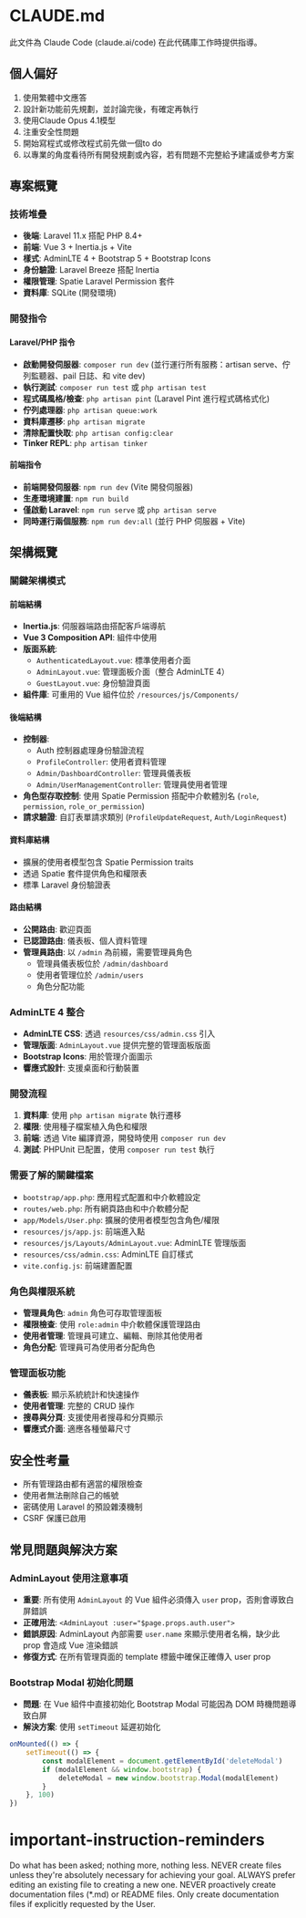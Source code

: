 # CLAUDE.md

此文件為 Claude Code (claude.ai/code) 在此代碼庫工作時提供指導。

## 個人偏好
1. 使用繁體中文應答
2. 設計新功能前先規劃，並討論完後，有確定再執行
3. 使用Claude Opus 4.1模型
4. 注重安全性問題
5. 開始寫程式或修改程式前先做一個to do
6. 以專業的角度看待所有開發規劃或內容，若有問題不完整給予建議或參考方案

## 專案概覽

### 技術堆疊
- **後端**: Laravel 11.x 搭配 PHP 8.4+
- **前端**: Vue 3 + Inertia.js + Vite
- **樣式**: AdminLTE 4 + Bootstrap 5 + Bootstrap Icons
- **身份驗證**: Laravel Breeze 搭配 Inertia
- **權限管理**: Spatie Laravel Permission 套件
- **資料庫**: SQLite (開發環境)

### 開發指令

#### Laravel/PHP 指令
- **啟動開發伺服器**: `composer run dev` (並行運行所有服務：artisan serve、佇列監聽器、pail 日誌、和 vite dev)
- **執行測試**: `composer run test` 或 `php artisan test`
- **程式碼風格/檢查**: `php artisan pint` (Laravel Pint 進行程式碼格式化)
- **佇列處理器**: `php artisan queue:work`
- **資料庫遷移**: `php artisan migrate`
- **清除配置快取**: `php artisan config:clear`
- **Tinker REPL**: `php artisan tinker`

#### 前端指令  
- **前端開發伺服器**: `npm run dev` (Vite 開發伺服器)
- **生產環境建置**: `npm run build`
- **僅啟動 Laravel**: `npm run serve` 或 `php artisan serve`
- **同時運行兩個服務**: `npm run dev:all` (並行 PHP 伺服器 + Vite)

## 架構概覽

### 關鍵架構模式

#### 前端結構
- **Inertia.js**: 伺服器端路由搭配客戶端導航
- **Vue 3 Composition API**: 組件中使用
- **版面系統**: 
  - `AuthenticatedLayout.vue`: 標準使用者介面
  - `AdminLayout.vue`: 管理面板介面（整合 AdminLTE 4）
  - `GuestLayout.vue`: 身份驗證頁面
- **組件庫**: 可重用的 Vue 組件位於 `/resources/js/Components/`

#### 後端結構
- **控制器**: 
  - Auth 控制器處理身份驗證流程
  - `ProfileController`: 使用者資料管理
  - `Admin/DashboardController`: 管理員儀表板
  - `Admin/UserManagementController`: 管理員使用者管理
- **角色型存取控制**: 使用 Spatie Permission 搭配中介軟體別名 (`role`, `permission`, `role_or_permission`)
- **請求驗證**: 自訂表單請求類別 (`ProfileUpdateRequest`, `Auth/LoginRequest`)

#### 資料庫結構
- 擴展的使用者模型包含 Spatie Permission traits
- 透過 Spatie 套件提供角色和權限表
- 標準 Laravel 身份驗證表

#### 路由結構
- **公開路由**: 歡迎頁面
- **已認證路由**: 儀表板、個人資料管理
- **管理員路由**: 以 `/admin` 為前綴，需要管理員角色
  - 管理員儀表板位於 `/admin/dashboard`
  - 使用者管理位於 `/admin/users`
  - 角色分配功能

### AdminLTE 4 整合
- **AdminLTE CSS**: 透過 `resources/css/admin.css` 引入
- **管理版面**: `AdminLayout.vue` 提供完整的管理面板版面
- **Bootstrap Icons**: 用於管理介面圖示
- **響應式設計**: 支援桌面和行動裝置

### 開發流程
1. **資料庫**: 使用 `php artisan migrate` 執行遷移
2. **權限**: 使用種子檔案植入角色和權限
3. **前端**: 透過 Vite 編譯資源，開發時使用 `composer run dev`
4. **測試**: PHPUnit 已配置，使用 `composer run test` 執行

### 需要了解的關鍵檔案
- `bootstrap/app.php`: 應用程式配置和中介軟體設定
- `routes/web.php`: 所有網頁路由和中介軟體分配
- `app/Models/User.php`: 擴展的使用者模型包含角色/權限
- `resources/js/app.js`: 前端進入點
- `resources/js/Layouts/AdminLayout.vue`: AdminLTE 管理版面
- `resources/css/admin.css`: AdminLTE 自訂樣式
- `vite.config.js`: 前端建置配置

### 角色與權限系統
- **管理員角色**: `admin` 角色可存取管理面板
- **權限檢查**: 使用 `role:admin` 中介軟體保護管理路由
- **使用者管理**: 管理員可建立、編輯、刪除其他使用者
- **角色分配**: 管理員可為使用者分配角色

### 管理面板功能
- **儀表板**: 顯示系統統計和快速操作
- **使用者管理**: 完整的 CRUD 操作
- **搜尋與分頁**: 支援使用者搜尋和分頁顯示
- **響應式介面**: 適應各種螢幕尺寸

## 安全性考量
- 所有管理路由都有適當的權限檢查
- 使用者無法刪除自己的帳號
- 密碼使用 Laravel 的預設雜湊機制
- CSRF 保護已啟用

## 常見問題與解決方案

### AdminLayout 使用注意事項
- **重要**: 所有使用 `AdminLayout` 的 Vue 組件必須傳入 `user` prop，否則會導致白屏錯誤
- **正確用法**: `<AdminLayout :user="$page.props.auth.user">`
- **錯誤原因**: AdminLayout 內部需要 `user.name` 來顯示使用者名稱，缺少此 prop 會造成 Vue 渲染錯誤
- **修復方式**: 在所有管理頁面的 template 標籤中確保正確傳入 user prop

### Bootstrap Modal 初始化問題
- **問題**: 在 Vue 組件中直接初始化 Bootstrap Modal 可能因為 DOM 時機問題導致白屏
- **解決方案**: 使用 `setTimeout` 延遲初始化
```javascript
onMounted(() => {
    setTimeout(() => {
        const modalElement = document.getElementById('deleteModal')
        if (modalElement && window.bootstrap) {
            deleteModal = new window.bootstrap.Modal(modalElement)
        }
    }, 100)
})
```

# important-instruction-reminders
Do what has been asked; nothing more, nothing less.
NEVER create files unless they're absolutely necessary for achieving your goal.
ALWAYS prefer editing an existing file to creating a new one.
NEVER proactively create documentation files (*.md) or README files. Only create documentation files if explicitly requested by the User.
